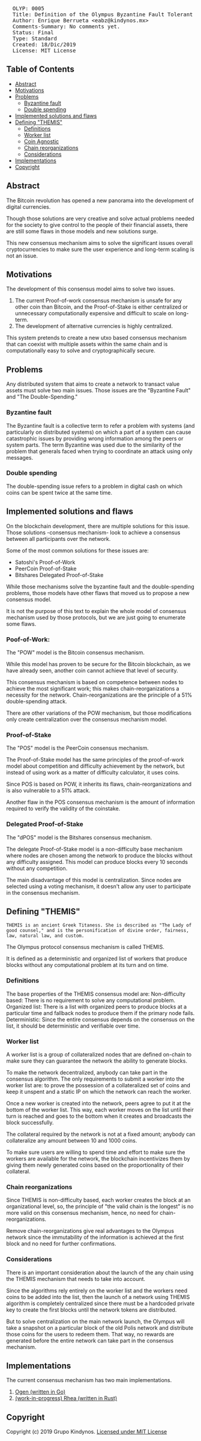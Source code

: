 <pre>
  OLYP: 0005
  Title: Definition of the Olympus Byzantine Fault Tolerant consensus system (THEMIS)
  Author: Enrique Berrueta &lt;eabz@kindynos.mx&gt;
  Comments-Summary: No comments yet.
  Status: Final
  Type: Standard
  Created: 18/Dic/2019
  License: MIT License
</pre>

## Table of Contents

* [Abstract](#abstract)
* [Motivations](#motivations)
* [Problems](#problems)
    * [Byzantine fault](#byzantine-fault)
    * [Double spending](#double-spending)
* [Implemented solutions and flaws](#implemented-solutions-and-flaws)
* [Defining "THEMIS"](#defining-themis)
    * [Definitions](#definitions)
    * [Worker list](#worker-list)
    * [Coin Agnostic](#coin-agnostic)
    * [Chain reorganizations](#chain-reorganizations)
    * [Considerations](#considerations)
* [Implementations](#implementations)
* [Copyright](#copyright)

## Abstract

The Bitcoin revolution has opened a new panorama into the development of digital currencies.

Though those solutions are very creative and solve actual problems needed for the society to give control to the people of their financial assets, there are still some flaws in those models and new solutions surge.

This new consensus mechanism aims to solve the significant issues overall cryptocurrencies to make sure the user experience and long-term scaling is not an issue. 
    
## Motivations

The development of this consensus model aims to solve two issues. 

1. The current Proof-of-work consensus mechanism is unsafe for any other coin than Bitcoin, and the Proof-of-Stake is either centralized or unnecessary computationally expensive and difficult to scale on long-term.
2. The development of alternative currencies is highly centralized.

This system pretends to create a new utxo based consensus mechanism that can coexist with multiple assets within the same chain and is computationally easy to solve and cryptographically secure.

## Problems

Any distributed system that aims to create a network to transact value assets must solve two main issues. Those issues are the "Byzantine Fault" and "The Double-Spending."

### Byzantine fault

The Byzantine fault is a collective term to refer a problem with systems (and particularly on distributed systems) on which a part of a system can cause catastrophic issues by providing wrong information among the peers or system parts. The term Byzantine was used due to the similarity of the problem that generals faced when trying to coordinate an attack using only messages. 

### Double spending

The double-spending issue refers to a problem in digital cash on which coins can be spent twice at the same time. 

## Implemented solutions and flaws

On the blockchain development, there are multiple solutions for this issue. Those solutions -consensus mechanism- look to achieve a consensus between all participants over the network. 

Some of the most common solutions for these issues are:
* Satoshi's Proof-of-Work
* PeerCoin Proof-of-Stake
* Bitshares Delegated Proof-of-Stake

While those mechanisms solve the byzantine fault and the double-spending problems, those models have other flaws that moved us to propose a new consensus model.

It is not the purpose of this text to explain the whole model of consensus mechanism used by those protocols, but we are just going to enumerate some flaws.

### Poof-of-Work: 

The "POW" model is the Bitcoin consensus mechanism.

While this model has proven to be secure for the Bitcoin blockchain, as we have already seen, another coin cannot achieve that level of security.

This consensus mechanism is based on competence between nodes to achieve the most significant work; this makes chain-reorganizations a necessity for the network. Chain-reorganizations are the principle of a 51% double-spending attack.

There are other variations of the POW mechanism, but those modifications only create centralization over the consensus mechanism model.

### Proof-of-Stake

The "POS" model is the PeerCoin consensus mechanism.

The Proof-of-Stake model has the same principles of the proof-of-work model about competition and difficulty achievement by the network, but instead of using work as a matter of difficulty calculator, it uses coins.

Since POS is based on POW, it inherits its flaws, chain-reorganizations and is also vulnerable to a 51% attack.

Another flaw in the POS consensus mechanism is the amount of information required to verify the validity of the coinstake.

### Delegated Proof-of-Stake

The "dPOS" model is the Bitshares consensus mechanism.

The delegate Proof-of-Stake model is a non-difficulty base mechanism where nodes are chosen among the network to produce the blocks without any difficulty assigned. This model can produce blocks every 10 seconds without any competition.

The main disadvantage of this model is centralization. Since nodes are selected using a voting mechanism, it doesn't allow any user to participate in the consensus mechanism.

## Defining "THEMIS"

```
THEMIS is an ancient Greek Titaness. She is described as "The Lady of good counsel," and is the personification of divine order, fairness, law, natural law, and custom.
```

The Olympus protocol consensus mechanism is called THEMIS. 

It is defined as a deterministic and organized list of workers that produce blocks without any computational problem at its turn and on time.

### Definitions

The base properties of the THEMIS consensus model are:
Non-difficulty based: There is no requirement to solve any computational problem.
Organized list: There is a list with organized peers to produce blocks at a particular time and fallback nodes to produce them if the primary node fails.
Deterministic: Since the entire consensus depends on the consensus on the list, it should be deterministic and verifiable over time.

### Worker list

A worker list is a group of collateralized nodes that are defined on-chain to make sure they can guarantee the network the ability to generate blocks. 

To make the network decentralized, anybody can take part in the consensus algorithm. The only requirements to submit a worker into the worker list are: to prove the possession of a collateralized set of coins and keep it unspent and a static IP on which the network can reach the worker.

Once a new worker is created into the network, peers agree to put it at the bottom of the worker list. This way, each worker moves on the list until their turn is reached and goes to the bottom when it creates and broadcasts the block successfully.
    
The collateral required by the network is not at a fixed amount; anybody can collateralize any amount between 10 and 1000 coins.
    
To make sure users are willing to spend time and effort to make sure the workers are available for the network, the blockchain incentivizes them by giving them newly generated coins based on the proportionality of their collateral.

### Chain reorganizations

Since THEMIS is non-difficulty based, each worker creates the block at an organizational level, so, the principle of "the valid chain is the longest" is no more valid on this consensus mechanism, hence, no need for chain-reorganizations.

Remove chain-reorganizations give real advantages to the Olympus network since the immutability of the information is achieved at the first block and no need for further confirmations.

### Considerations

There is an important consideration about the launch of the any chain using the THEMIS mechanism that needs to take into account.
	
Since the algorithms rely entirely on the worker list and the workers need coins to be added into the list, then the launch of a network using THEMIS algorithm is completely centralized since there must be a hardcoded private key to create the first blocks until the network tokens are distributed.
	
But to solve centralization on the main network launch, the Olympus will take a snapshot on a particular block of the old Polis network and distribute those coins for the users to redeem them. That way, no rewards are generated before the entire network can take part in the consensus mechanism.

## Implementations

The current consensus mechanism has two main implementations. 
1. [Ogen (written in Go)](https://github.com/olympus-protocol/ogen)
2. [(work-in-progress) Rhea (written in Rust)](https://github.com/olympus-protocol/rhea)

   

## Copyright

Copyright (c) 2019 Grupo Kindynos.  [Licensed under MIT License](https://opensource.org/licenses/MIT)
